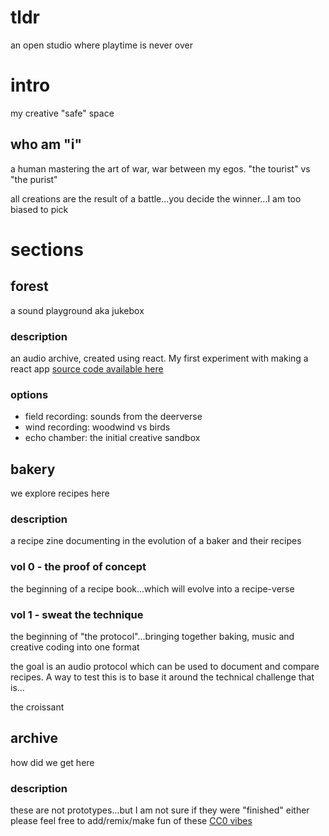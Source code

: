 # tldr
an open studio where playtime is never over
# intro
my creative "safe" space 
## who am "i"
a human mastering the art of war, war between my egos. 
"the tourist" vs "the purist"

all creations are the result of a battle...you decide the winner...I am too biased to pick
# sections
## forest
a sound playground aka jukebox 
### description
an audio archive, created using react. My first experiment with making a react app
[source code available here](https://github.com/justinmsaga/audio_player)
### options
- field recording: sounds from the deerverse
- wind recording: woodwind vs birds
- echo chamber: the initial creative sandbox
## bakery
we explore recipes here
### description
a recipe zine documenting in the evolution of a baker and their recipes
### vol 0 - the proof of concept
the beginning of a recipe book...which will evolve into a recipe-verse
### vol 1 - sweat the technique
the beginning of "the protocol"...bringing together baking, music and creative coding into one format

the goal is an audio protocol which can be used to document and compare recipes. A way to test this is to base it around the technical challenge that is...

the croissant
## archive
how did we get here
### description
these are not prototypes...but I am not sure if they were "finished" either
please feel free to add/remix/make fun of these
[CC0 vibes](https://creativecommons.org/public-domain/cc0/)